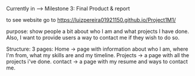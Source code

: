 Currently in --> Milestone 3: Final Product & report

to see website go to https://luizpereira01921150.github.io/Project1M1/

purpose: show people a bit about who I am and what projects I have done. Also, I want to provide users a way to contact me if they wish to do so.

Structure:
3 pages: 
  Home -> page with information about who I am, where I'm from, what my skills are and my timeline.
  Projects -> a page with all the projects i've done.
  contact -> a page with my resume and ways to contact me.
